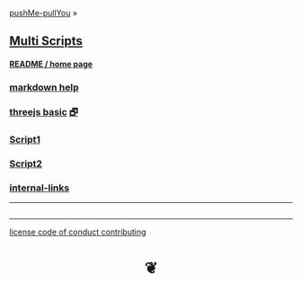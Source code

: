 <style>

#menu p { margin: 0 }

</style>


[pushMe-pullYou]( https://pushme-pullyou.github.io ) &raquo;

## [Multi Scripts]( index.html )

#### [README / home page]( #README.md )


### [markdown help]( #./pages/markdown-help.md )


### [threejs basic]( #./plugins/threejs-basic.html ) [&#x1F5D7;]( ./plugin/threejs-basic.html "Run full screen" )


### [Script1]( #script1/script1.html )


### [Script2]( #script2/script2.html )


### [internal-links]( #internal-links/internal-links.html )

***

<div id=divMenuSub ></div>

<iframe id=ifrMenuSub class=xxxiframeMenu width=100% height=0 frameBorder=0 ></iframe>



***

[license         ]( #./pages/license.md )
[code of conduct ]( #./pages/code-of-conduct.md )
[contributing    ]( #./pages/contributing.md )

<h1 style=text-align:center; > &#x2766; </h1>